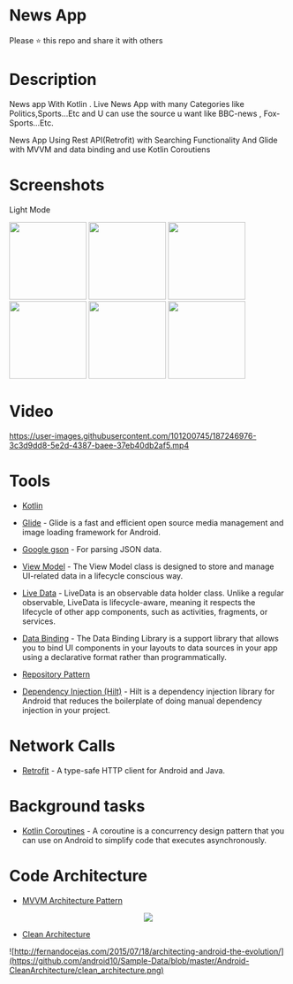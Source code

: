 # News App

Please ⭐️ this repo and share it with others


# Description
News app With Kotlin . Live News App with many Categories like Politics,Sports...Etc and U can use the source u want like BBC-news , Fox-Sports...Etc.

News App Using Rest API(Retrofit) with Searching Functionality And Glide with MVVM and data binding and use Kotlin Coroutiens
# Screenshots
Light Mode

<div>
  <img src="https://user-images.githubusercontent.com/101200745/187248426-23e7367b-a044-4009-8fe3-df63f31243a5.png"  width="140">
  <img src="https://user-images.githubusercontent.com/101200745/187242169-f8bda5d1-10c4-4b48-85ed-a2dff0f4b45f.png"  width="140">
  <img src="https://user-images.githubusercontent.com/101200745/187242183-5d98fd78-609e-4d13-8148-ddc3071a3120.png"  width="140">
  <img src="https://user-images.githubusercontent.com/101200745/187242384-6acbe916-42ac-4ca9-8fcd-0df060bb0422.png"  width="140">
  <img src="https://user-images.githubusercontent.com/101200745/187242258-a0f2cb92-c0a1-44b1-9c1c-340fff399346.png"  width="140">
  <img src="https://user-images.githubusercontent.com/101200745/187242334-0a843535-20b3-4083-9976-e1c39d3f3fc4.png"  width="140">
</div>

# Video
https://user-images.githubusercontent.com/101200745/187246976-3c3d9dd8-5e2d-4387-baee-37eb40db2af5.mp4


# Tools
* [Kotlin](https://kotlinlang.org/) 
* [Glide](https://github.com/bumptech/glide) - Glide is a fast and efficient open source media management and image loading framework for Android.
* [Google gson](https://github.com/google/gson) - For parsing JSON data.
* [View Model](https://bit.ly/3e43P79) - The View Model class is designed to store and manage UI-related data in a lifecycle conscious way.
* [Live Data](https://bit.ly/3KuahQR) - LiveData is an observable data holder class. Unlike a regular observable, LiveData is lifecycle-aware, meaning it respects the lifecycle of other app components, such as activities, fragments, or services.
* [Data Binding](https://bit.ly/3PVsjNc) - The Data Binding Library is a support library that allows you to bind UI components in your layouts to data sources in your app using a declarative format rather than programmatically.

* [Repository Pattern](https://medium.com/swlh/repository-pattern-in-android-c31d0268118c)

* [Dependency Injection (Hilt)](https://developer.android.com/training/dependency-injection/hilt-android) - Hilt is a dependency injection library for Android that reduces the boilerplate of doing manual dependency injection in your project.

# Network Calls
* [Retrofit](https://square.github.io/retrofit/) - A type-safe HTTP client for Android and Java.

# Background tasks
* [Kotlin Coroutines](https://bit.ly/3Kq3ec3) - A coroutine is a concurrency design pattern that you can use on Android to simplify code that executes asynchronously.

# Code Architecture 
* [MVVM Architecture Pattern](https://developer.android.com/jetpack/guide)
<p align="center">

<img src="https://user-images.githubusercontent.com/86564639/166422026-4a5f4f9b-44b6-44c7-b4c6-852be532b41f.png">
</p>

* [Clean Architecture](https://developer.android.com/topic/architecture) 


![http://fernandocejas.com/2015/07/18/architecting-android-the-evolution/](https://github.com/android10/Sample-Data/blob/master/Android-CleanArchitecture/clean_architecture.png)



